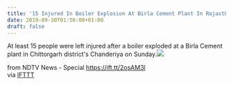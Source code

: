 ```yaml
---
title: '15 Injured In Boiler Explosion At Birla Cement Plant In Rajasthan'
date: 2019-09-30T01:56:00+01:00
draft: false
---
```


At least 15 people were left injured after a boiler exploded at a Birla Cement plant in Chittorgarh district's Chanderiya on Sunday.![](http://feeds.feedburner.com/~r/NDTV-LatestNews/~4/6TPJqAxjJtA)  
  
from NDTV News - Special https://ift.tt/2osAM3l  
via [IFTTT](https://ifttt.com/?ref=da&site=blogger)